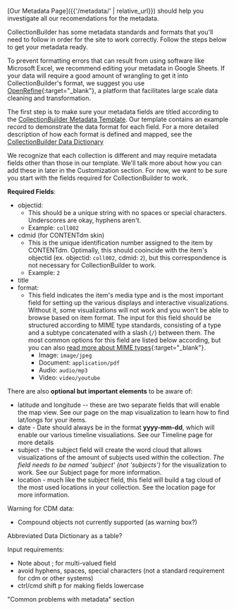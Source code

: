 [Our Metadata Page]({{'/metadata/' | relative_url}}) should help you investigate all our recomendations for the metadata. 

CollectionBuilder has some metadata standards and formats that you'll need to follow in order for the site to work correctly. Follow the steps below to get your metadata ready.

To prevent formatting errors that can result from using software like Microsoft Excel, we recommend editing your metadata in Google Sheets. If your data will require a good amount of wrangling to get it into CollectionBuilder's format, we suggest you use [OpenRefine](http://openrefine.org/){:target="_blank"}, a platform that facilitates large scale data cleaning and transformation.  

The first step is to make sure your metadata fields are titled according to the [CollectionBuilder Metadata Template](https://docs.google.com/spreadsheets/d/14iWUEoAJ6T9WDqlPnIHRN7M8-YgmMV4_bjFPVuSZ0yk/edit?usp=sharing). Our template contains an example record to demonstrate the data format for each field. For a more detailed description of how each format is defined and mapped, see the [CollectionBuilder Data Dictionary](/assets/data_dictionary.pdf)

We recognize that each collection is different and may require metadata fields other than those in our template. We'll talk more about how you can add these in later in the Customization section. For now, we want to be sure you start with the fields required for CollectionBuilder to work.

**Required Fields**: 

- objectid:
    - This should be a unique string with no spaces or special characters. Underscores are okay, hyphens aren't.
    - Example: `coll002`
- cdmid (for CONTENTdm skin)
    - This is the unique identification number assigned to the item by CONTENTdm. Optimally, this should cooincide with the item's objectid (ex. objectid: `coll002`, cdmid: `2`), but this correspondence is not necessary for CollectionBuilder to work.
    - Example: `2`
- title
- format: 
    - This field indicates the item's media type and is the most important field for setting up the various displays and interactive visualizations. Without it, some visualizations will not work and you won't be able to browse based on item format. The input for this field should be structured according to MIME type standards, consisting of a type and a subtype concatenated with a slash (`/`) between them. The most common options for this field are listed below according, but you can also [read more about MIME types](https://www.iana.org/assignments/media-types/media-types.xhtml){:target="_blank"}.
        - Image: `image/jpeg`
        - Document: `application/pdf`
        - Audio: `audio/mp3`
        - Video: `video/youtube`

There are also **optional but important elements** to be aware of: 

- latitude and longitude -- these are two separate fields that will enable the map view. See our page on the map visualization to learn how to find lat/longs for your items.
- date - Date should always be in the format **yyyy-mm-dd**, which will enable our various timeline visualiations. See our Timeline page for more details
- subject - the subject field will create the word cloud that allows visualizations of the amount of subjects used within the collection. *The field needs to be named 'subject' (not 'subjects')* for the visualization to work. See our Subject page for more information. 
- location - much like the subject field, this field will build a tag cloud of the most used locations in your collection. See the location page for more information. 


Warning for CDM data:
- Compound objects not currently supported (as warning box?)

Abbreviated Data Dictionary as a table?

Input requirements:
- Note about ; for multi-valued field
- avoid hyphens, spaces, special characters (not a standard requirement for cdm or other systems)
- ctrl/cmd shift p for making fields lowercase


"Common problems with metadata" section